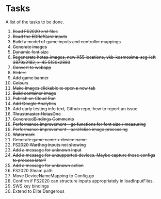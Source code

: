 # Tasks
A list of the tasks to be done.
1. ~~Read FS2020 xml files~~
2. ~~Read the EDRefCard inputs~~
3. ~~Build a model of game inputs and controller mappings~~
4. ~~Generate images~~
5. ~~Dynamic font size~~
6. ~~Regenerate hotas_images, new X55 locations, vkb-kosmosima-scg-left 3879x2182, x-45 5120x2880~~
7. ~~Convert to webapp~~
8. ~~Sliders~~
9.  ~~Add game banner~~
10. ~~Colours~~
11. ~~Make images clickable to open a new tab~~
12. ~~Build container image~~
13. ~~Publish on Cloud Run~~
14. ~~Add Google Analytics~~
15. ~~Add early testing info text, Github repo, how to report an issue~~
16. ~~Thrustmaster HotasOne~~
17. ~~GeneratedBindings Comments~~
18. ~~Performance improvement - go functions for font size / measuring~~
19. ~~Performance improvement - parallelise image processing~~
20. ~~Watermark~~
21. ~~Generate game name + device name~~
22. ~~FS2020 Warthog inputs not showing~~
23. ~~Add a message for unknown input~~
24. ~~Add a message for unsupported devices. Maybe capture those configs to process later?~~
25. ~~Add a message for unknown action~~
26. FS2020 Steam path
27. Move DeviceNameMapping to Config.go
28. Confirm if FS2020 can structure inputs appropriately in loadInputFiles.
29. SWS key bindings
30. Extend to Elite Dangerous
